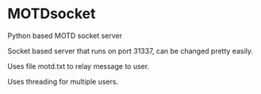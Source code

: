 # MOTDsocket
Python based MOTD socket server

Socket based server that runs on port 31337, can be changed pretty easily.

Uses file motd.txt to relay message to user.

Uses threading for multiple users.
